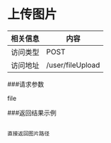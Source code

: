 


# 上传图片
 相关信息 | 内容
 ------ | ------
 访问类型 | POST
 访问地址 | /user/fileUpload

###请求参数

file

###返回结果示例

```

直接返回图片路径



```
